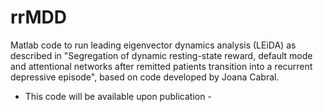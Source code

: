 # rrMDD
Matlab code to run leading eigenvector dynamics analysis (LEiDA) as described in "Segregation of dynamic resting-state reward, default mode and attentional networks after remitted patients transition into a recurrent depressive episode", based on code developed by Joana Cabral.

- This code will be available upon publication - 
